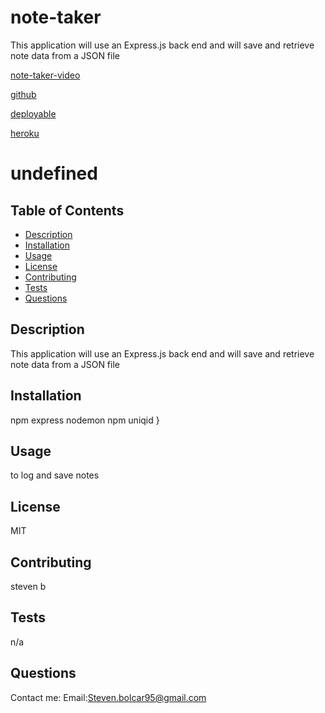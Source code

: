 # note-taker
This application will use an Express.js back end and will save and retrieve note data from a JSON file

[note-taker-video](https://drive.google.com/file/d/13RNmFXMDy6BEh38TVaVNx230eibaGBr6/view)

[github](https://github.com/StevenBolc/note-taker)

[deployable](https://stevenbolc.github.io/note-taker/)

[heroku](https://dashboard.heroku.com/apps/note-taker50)


# undefined
  ## Table of Contents
  * [Description](#description)
  * [Installation](#installation)
  * [Usage](#usage)
  * [License](#license)
  * [Contributing](#contributing)
  * [Tests](#tests)
  * [Questions](#questions)
  ## Description
  This application will use an Express.js back end and will save and retrieve note data from a JSON file
  ## Installation 
  npm express
    nodemon
    npm uniqid
  }
  ## Usage 
  to log and save notes
  ## License
  MIT
  ## Contributing
  steven b
  ## Tests
  n/a
  ## Questions
  Contact me:
  Email:[Steven.bolcar95@gmail.com](https://github.com/StevenBolc)
